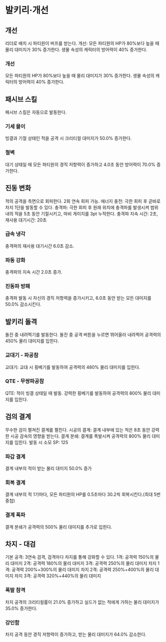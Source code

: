 # 발키리·개선

## 개선

리더로 배치 시 파티원이 버프를 받는다.
개선: 모든 파티원의 HP가 80%보다 높을 때 물리 대미지가 30% 증가한다. 생물 속성의 캐릭터의 방어력이 40% 증가한다.

### 개선

모든 파티원의 HP가 80%보다 높을 때 물리 대미지가 30% 증가한다. 생물 속성의 캐릭터의 방어력이 40% 증가한다.

## 패시브 스킬

패시브 스킬은 자동으로 발동한다.

### 기세 몰이

빙결과 기절 상태인 적을 공격 시 크리티컬 대미지가 50.0% 증가한다.

### 철벽

대기 상태일 때 모든 파티원의 경직 저항력이 증가하고 4.0초 동안 방어력이 70.0% 증가한다.

## 진동 변화

적의 공격을 측면으로 회피한다. 2회 연속 회피 가능.
에너지 충전: 극한 회피 후 곧바로 차지 1단을 발동할 수 있다.
충격파: 극한 회피 후 원래 위치에 충격파를 발생시켜 범위 내의 적을 5초 동안 기절시키고, 마비 게이지를 3pt 누적한다. 충격파 지속 시간: 2초, 재사용 대기시간: 20초

### 급속 냉각

충격파의 재사용 대기시간 6.0초 감소.

### 파동 강화

충격파의 지속 시간 2.0초 증가.

### 진동파 방패

충격파 발동 시 자신의 경직 저항력을 증가시키고, 6.0초 동안 받는 모든 대미지를 50.0% 감소시킨다.

## 발키리 돌격

돌진 중 내려찍기를 발동한다.
돌진 중 공격 버튼을 누르면 뛰어올라 내려찍어 공격력의 450% 물리 대미지를 입힌다.

### 교대기 - 파공참

교대기: 교대 시 횡베기를 발동하여 공격력의 480% 물리 대미지를 입힌다.

### QTE - 무쌍파공참

QTE: 적이 빙결 상태일 때 발동. 강력한 횡베기를 발동하여 공격력의 800% 물리 대미지를 입힌다.

## 검의 결계

무수한 검이 펼쳐진 결계를 펼친다.
시공의 결계: 결계 내부에 있는 적은 8초 동안 강력한 시공 감속의 영향을 받는다.
결계 분쇄: 결계를 폭발시켜 공격력의 800% 물리 대미지를 입힌다.
발동 시 소모 SP: 125

### 파갑 결계

결계 내부의 적이 받는 물리 대미지 50.0% 증가

### 회복 결계

결계 내부의 적 1기마다, 모든 파티원의 HP를 0.5초마다 30.2씩 회복시킨다.(최대 5번 중첩)

### 결계 폭파

결계 분쇄가 공격력의 500% 물리 대미지를 추가로 입힌다.

## 차지 - 대검

기본 공격: 3연속 검격, 검격마다 차지를 통해 강화할 수 있다.
1격: 공격력 150%의 물리 대미지
2격: 공격력 180%의 물리 대미지
3격: 공격력 250%의 물리 대미지
차지 1격: 공격력 200%+300%의 물리 대미지
차지 2격: 공격력 250%+400%의 물리 대미지
차지 3격: 공격력 320%+440%의 물리 대미지

### 폭발 참격

차지 공격의 크리티컬률이 21.0% 증가하고 실드가 없는 적에게 가하는 물리 대미지가 35.0% 증가한다.

### 강인함

차지 공격 동안 경직 저항력이 증가하고, 받는 물리 대미지가 64.0% 감소한다.
